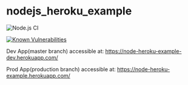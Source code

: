 # nodejs_heroku_example

![Node.js CI](https://github.com/DeanGodfree/nodejs_heroku_example/workflows/Node.js%20CI/badge.svg?branch=master)

[![Known Vulnerabilities](https://snyk.io/test/github/DeanGodfree/nodejs_heroku_example/badge.svg?targetFile=package.json)](https://snyk.io/test/github/DeanGodfree/nodejs_heroku_example?targetFile=package.json)

Dev App(master branch) accessible at: https://node-heroku-example-dev.herokuapp.com/

Prod App(production branch) accessible at: https://node-heroku-example.herokuapp.com/ 
